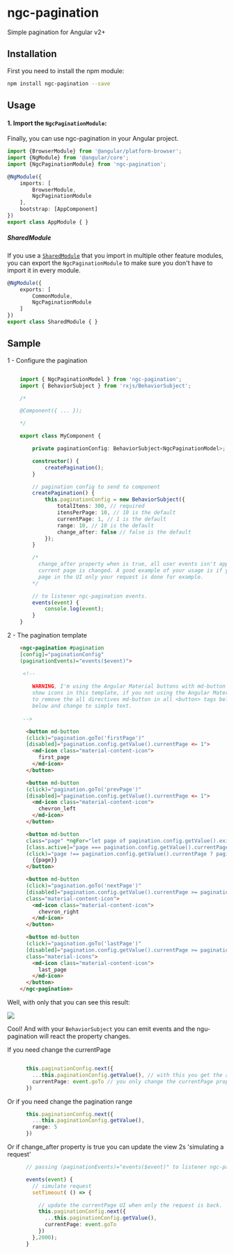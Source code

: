 # ngc-pagination

Simple pagination for Angular v2+


## Installation

First you need to install the npm module:

```sh
npm install ngc-pagination --save
```

## Usage

#### 1. Import the `NgcPaginationModule`:

Finally, you can use ngc-pagination in your Angular project.

```ts
import {BrowserModule} from '@angular/platform-browser';
import {NgModule} from '@angular/core';
import {NgcPaginationModule} from 'ngc-pagination';

@NgModule({
    imports: [
        BrowserModule,
        NgcPaginationModule
    ],
    bootstrap: [AppComponent]
})
export class AppModule { }
```

##### SharedModule

If you use a [`SharedModule`](https://angular.io/docs/ts/latest/guide/ngmodule.html#!#shared-modules) that you import in multiple other feature modules,
you can export the `NgcPaginationModule` to make sure you don't have to import it in every module.

```ts
@NgModule({
    exports: [
        CommonModule,
        NgcPaginationModule
    ]
})
export class SharedModule { }
```

## Sample


1 - Configure the pagination

```Typescript

    import { NgcPaginationModel } from 'ngc-pagination';
    import { BehaviorSubject } from 'rxjs/BehaviorSubject';

    /*

    @Component({ ... });

    */

    export class MyComponent {

        private paginationConfig: BehaviorSubject<NgcPaginationModel>;

        constructor() {
            createPagination();
        }

        // pagination config to send to component
        createPagination() {
            this.paginationConfig = new BehaviorSubject({
                totalItens: 300, // required
                itensPerPage: 10, // 10 is the default
                currentPage: 1, // 1 is the default
                range: 10, // 10 is the default
                change_after: false // false is the default
            });
        }

        /*
          change_after property when is true, all user events isn't applied into the view when the 
          current page is changed. A good example of your usage is if you want to update the current 
          page in the UI only your request is done for example.
        */

        // to listener ngc-pagination events.
        events(event) {
            console.log(event);
        }
    }

```


2 - The pagination template

```HTML
    <ngc-pagination #pagination 
    [config]="paginationConfig" 
    (paginationEvents)="events($event)">

     <!-- 
     
        WARNING, I'm using the Angular Material buttons with md-button directive and <md-icon> to 
        show icons in this template, if you not using the Angular Material in your project you need 
        to remove the all directives md-button in all <button> tags below and remove all <md-icon> 
        below and change to simple text.
    
     -->

      <button md-button 
      (click)="pagination.goTo('firstPage')"
      [disabled]="pagination.config.getValue().currentPage <= 1">
        <md-icon class="material-content-icon">
          first_page
        </md-icon>
      </button>

      <button md-button 
      (click)="pagination.goTo('prevPage')"
      [disabled]="pagination.config.getValue().currentPage <= 1">
        <md-icon class="material-content-icon">
          chevron_left
        </md-icon>
      </button>

      <button md-button 
      class="page" *ngFor="let page of pagination.config.getValue().exibition" 
      [class.active]="page === pagination.config.getValue().currentPage"
      (click)="page !== pagination.config.getValue().currentPage ? pagination.goTo('pageChanged', page) : undefined">
        {{page}}
      </button>

      <button md-button 
      (click)="pagination.goTo('nextPage')" 
      [disabled]="pagination.config.getValue().currentPage >= pagination.config.getValue().totalPages" 
      class="material-content-icon">
        <md-icon class="material-content-icon">
          chevron_right
        </md-icon>
      </button>

      <button md-button 
      (click)="pagination.goTo('lastPage')"
      [disabled]="pagination.config.getValue().currentPage >= pagination.config.getValue().totalPages" 
      class="material-icons">
        <md-icon class="material-content-icon">
          last_page
        </md-icon>
      </button>
    </ngc-pagination>
```

Well, with only that you can see this result:

![](http://g.recordit.co/RDtZOmZ6kE.gif)


Cool! And with your `BehaviorSubject` you can emit events and the ngu-pagination will react the property changes.

If you need change the currentPage

```Typescript

      this.paginationConfig.next({
        ...this.paginationConfig.getValue(), // with this you get the active properties like totalItens, range...
        currentPage: event.goTo // you only change the currentPage property
      })

```

Or if you need change the pagination range

```Typescript
      this.paginationConfig.next({
        ...this.paginationConfig.getValue(),
        range: 5
      })
```

Or if change_after property is true you can update the view 2s 'simulating a request'

```Typescript
      // passing (paginationEvents)="events($event)" to listener ngc-pagination events

      events(event) {
        // simulate request
        setTimeout( () => {

          // update the currentPage UI when only the request is back.
          this.paginationConfig.next({
            ...this.paginationConfig.getValue(),
            currentPage: event.goTo
          })
        },2000);
      }
```
